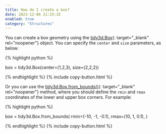 ```yaml
---
title: How do I create a box?
date: 2023-12-06 21:33:15
enabled: true
category: "Structures"
---
```

You can create a box geometry using the&nbsp;[tidy3d.Box](https://docs.flexcompute.com/projects/tidy3d/en/latest/api/_autosummary/tidy3d.Box.html#tidy3d-box){: target="_blank" rel="noopener"}&nbsp;object. You can specify the `center` and `size` parameters, as below:

<div markdown class="code-snippet">{% highlight python %}

box = tidy3d.Box(center=(1,2,3), size=(2,2,2))

{% endhighlight %}
{% include copy-button.html %}</div>

Or you can use the [tidy3d.Box.from\_bounds()](https://docs.flexcompute.com/projects/tidy3d/en/latest/api/_autosummary/tidy3d.Box.html#tidy3d.Box.from_bounds){: target="_blank" rel="noopener"} method, where you should define the `rmin` and `rmax` coordinates of the lower and upper box corners. For example:

<div markdown class="code-snippet">{% highlight python %}

box = tidy3d.Box.from_bounds(
  rmin=(-10, -1, -0.1),
  rmax=(10, 1, 0.1),
)

{% endhighlight %}
{% include copy-button.html %}</div>
